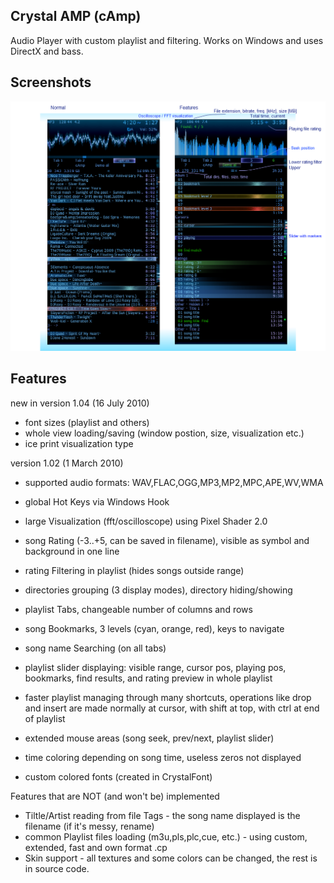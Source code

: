 Crystal AMP (cAmp)
------------------

Audio Player with custom playlist and filtering.
Works on Windows and uses DirectX and bass.

Screenshots
-----------

![](https://raw.githubusercontent.com/cryham/cAmp/master/cAmp/screenshots.png)

Features
--------

new in version 1.04 (16 July 2010)

- font sizes (playlist and others)
- whole view loading/saving (window postion, size, visualization etc.)
- ice print visualization type 

version 1.02 (1 March 2010)

- supported audio formats: WAV,FLAC,OGG,MP3,MP2,MPC,APE,WV,WMA
- global Hot Keys via Windows Hook
- large Visualization (fft/oscilloscope) using Pixel Shader 2.0 

- song Rating (-3..+5, can be saved in filename), visible as symbol and background in one line
- rating Filtering in playlist (hides songs outside range)
- directories grouping (3 display modes), directory hiding/showing

- playlist Tabs, changeable number of columns and rows
- song Bookmarks, 3 levels (cyan, orange, red), keys to navigate
- song name Searching (on all tabs) 

- playlist slider displaying: visible range, cursor pos, playing pos, bookmarks, find results, and rating preview in whole playlist
- faster playlist managing through many shortcuts, operations like drop and insert are made normally at cursor, with shift at top, with ctrl at end of playlist
- extended mouse areas (song seek, prev/next, playlist slider)

- time coloring depending on song time, useless zeros not displayed
- custom colored fonts (created in CrystalFont)

Features that are NOT (and won't be) implemented

- Tiltle/Artist reading from file Tags - the song name displayed is the filename (if it's messy, rename)
- common Playlist files loading (m3u,pls,plc,cue, etc.) - using custom, extended, fast and own format .cp
- Skin support - all textures and some colors can be changed, the rest is in source code.
